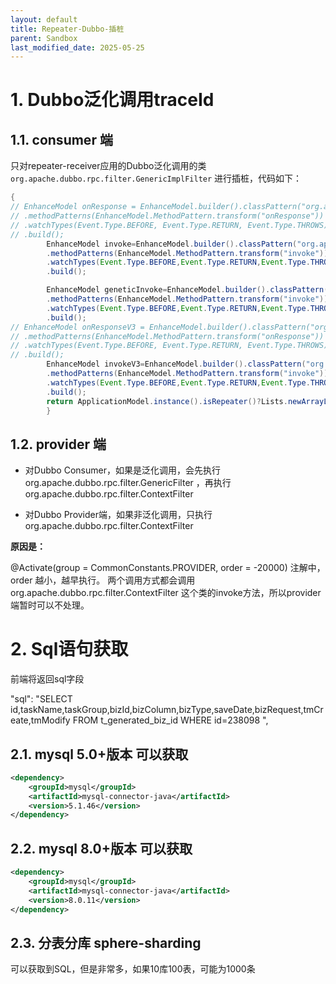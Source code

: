 ```yaml
---
layout: default
title: Repeater-Dubbo-插桩
parent: Sandbox
last_modified_date: 2025-05-25
---
```


# 1. Dubbo泛化调用traceId

## 1.1. consumer 端

只对repeater-receiver应用的Dubbo泛化调用的类
`org.apache.dubbo.rpc.filter.GenericImplFilter`
进行插桩，代码如下：

```java
{
// EnhanceModel onResponse = EnhanceModel.builder().classPattern("org.apache.dubbo.rpc.filter.ConsumerContextFilter$ConsumerContextListener")
// .methodPatterns(EnhanceModel.MethodPattern.transform("onResponse"))
// .watchTypes(Event.Type.BEFORE, Event.Type.RETURN, Event.Type.THROWS)
// .build();
        EnhanceModel invoke=EnhanceModel.builder().classPattern("org.apache.dubbo.rpc.filter.ConsumerContextFilter")
        .methodPatterns(EnhanceModel.MethodPattern.transform("invoke"))
        .watchTypes(Event.Type.BEFORE,Event.Type.RETURN,Event.Type.THROWS)
        .build();

        EnhanceModel geneticInvoke=EnhanceModel.builder().classPattern("org.apache.dubbo.rpc.filter.GenericImplFilter")
        .methodPatterns(EnhanceModel.MethodPattern.transform("invoke"))
        .watchTypes(Event.Type.BEFORE,Event.Type.RETURN,Event.Type.THROWS)
        .build();
// EnhanceModel onResponseV3 = EnhanceModel.builder().classPattern("org.apache.dubbo.rpc.cluster.filter.support.ConsumerContextFilter")
// .methodPatterns(EnhanceModel.MethodPattern.transform("onResponse"))
// .watchTypes(Event.Type.BEFORE, Event.Type.RETURN, Event.Type.THROWS)
// .build();
        EnhanceModel invokeV3=EnhanceModel.builder().classPattern("org.apache.dubbo.rpc.cluster.filter.support.ConsumerContextFilter")
        .methodPatterns(EnhanceModel.MethodPattern.transform("invoke"))
        .watchTypes(Event.Type.BEFORE,Event.Type.RETURN,Event.Type.THROWS)
        .build();
        return ApplicationModel.instance().isRepeater()?Lists.newArrayList(geneticInvoke):Lists.newArrayList(invoke,invokeV3);
        }
```

## 1.2. provider 端

- 对Dubbo Consumer，如果是泛化调用，会先执行 org.apache.dubbo.rpc.filter.GenericFilter ，再执行
org.apache.dubbo.rpc.filter.ContextFilter

- 对Dubbo Provider端，如果非泛化调用，只执行org.apache.dubbo.rpc.filter.ContextFilter

**原因是：**

@Activate(group = CommonConstants.PROVIDER, order = -20000)
注解中，order 越小，越早执行。
两个调用方式都会调用 org.apache.dubbo.rpc.filter.ContextFilter 这个类的invoke方法，所以provider端暂时可以不处理。

# 2. Sql语句获取

前端将返回sql字段

"sql": "SELECT id,taskName,taskGroup,bizId,bizColumn,bizType,saveDate,bizRequest,tmCreate,tmModify FROM
t_generated_biz_id WHERE id=238098 ",

## 2.1. mysql 5.0+版本 可以获取

```xml
<dependency>
    <groupId>mysql</groupId>
    <artifactId>mysql-connector-java</artifactId>
    <version>5.1.46</version>
</dependency>
```

## 2.2. mysql 8.0+版本 可以获取

```xml
<dependency>
    <groupId>mysql</groupId>
    <artifactId>mysql-connector-java</artifactId>
    <version>8.0.11</version>
</dependency>
```

## 2.3. 分表分库 sphere-sharding

可以获取到SQL，但是非常多，如果10库100表，可能为1000条